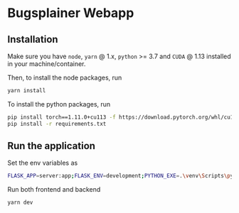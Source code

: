 # Bugsplainer Webapp

## Installation

Make sure you have `node`, `yarn` @ 1.x, `python` >= 3.7 and `CUDA` @ 1.13 installed in your machine/container.

Then, to install the node packages, run
```sh
yarn install
```

To install the python packages, run
```sh
pip install torch==1.11.0+cu113 -f https://download.pytorch.org/whl/cu113/torch_stable.html
pip install -r requirements.txt
```

## Run the application

Set the env variables as
```sh
FLASK_APP=server:app;FLASK_ENV=development;PYTHON_EXE=.\venv\Scripts\python
```

Run both frontend and backend
```sh
yarn dev
```
